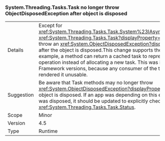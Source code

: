 ### System.Threading.Tasks.Task no longer throw ObjectDisposedException after object is disposed

|   |   |
|---|---|
|Details|Except for <xref:System.Threading.Tasks.Task.System%23IAsyncResult%23AsyncWaitHandle>, <xref:System.Threading.Tasks.Task?displayProperty=name> methods no longer throw an <xref:System.ObjectDisposedException?displayProperty=name> exception after the object is disposed.This change supports the use of cached tasks. For example, a method can return a cached task to represent an already completed operation instead of allocating a new task. This was impossible in previous .NET Framework versions, because any consumer of the task could dispose of it, which rendered it unusable.|
|Suggestion|Be aware that Task methods may no longer throw <xref:System.ObjectDisposedException?displayProperty=name> in cases when the object is disposed. If an app was depending on this exception to know that a task was disposed, it should be updated to explicitly check the task's status using <xref:System.Threading.Tasks.Task.Status>.|
|Scope|Minor|
|Version|4.5|
|Type|Runtime|
